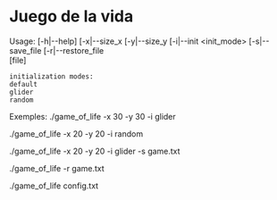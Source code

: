 Juego de la vida
================
Usage:
	[-h|--help]
	[-x|--size_x <num>
	[-y|--size_y <num>
	[-i|--init <init_mode>
	[-s|--save_file <file>
	[-r|--restore_file <file>	
	[file]

	initialization modes: 
	default
	glider
	random

Exemples: 
./game_of_life -x 30 -y 30 -i glider 

./game_of_life -x 20 -y 20 -i random

./game_of_life -x 20 -y 20 -i glider -s game.txt

./game_of_life -r game.txt

./game_of_life config.txt
